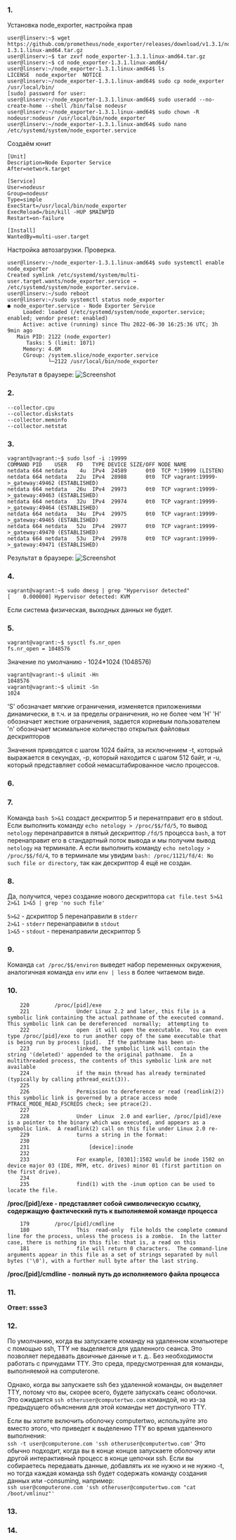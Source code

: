 ### 1.
Установка node_exporter, настройка прав

```
user@linserv:~$ wget https://github.com/prometheus/node_exporter/releases/download/v1.3.1/node_exporter-1.3.1.linux-amd64.tar.gz
user@linserv:~$ tar zxvf node_exporter-1.3.1.linux-amd64.tar.gz
user@linserv:~$ cd node_exporter-1.3.1.linux-amd64/
user@linserv:~/node_exporter-1.3.1.linux-amd64$ ls
LICENSE  node_exporter  NOTICE
user@linserv:~/node_exporter-1.3.1.linux-amd64$ sudo cp node_exporter /usr/local/bin/
[sudo] password for user:
user@linserv:~/node_exporter-1.3.1.linux-amd64$ sudo useradd --no-create-home --shell /bin/false nodeusr
user@linserv:~/node_exporter-1.3.1.linux-amd64$ sudo chown -R nodeusr:nodeusr /usr/local/bin/node_exporter
user@linserv:~/node_exporter-1.3.1.linux-amd64$ sudo nano /etc/systemd/system/node_exporter.service
```

Создаём юнит
```
[Unit]
Description=Node Exporter Service
After=network.target

[Service]
User=nodeusr
Group=nodeusr
Type=simple
ExecStart=/usr/local/bin/node_exporter
ExecReload=/bin/kill -HUP $MAINPID
Restart=on-failure

[Install]
WantedBy=multi-user.target
```

Настройка автозагрузки. Проверка.
```
user@linserv:~/node_exporter-1.3.1.linux-amd64$ sudo systemctl enable node_exporter
Created symlink /etc/systemd/system/multi-user.target.wants/node_exporter.service → /etc/systemd/system/node_exporter.service.
user@linserv:~/sudo reboot
user@linserv:~/sudo systemctl status node_exporter
● node_exporter.service - Node Exporter Service
     Loaded: loaded (/etc/systemd/system/node_exporter.service; enabled; vendor preset: enabled)
     Active: active (running) since Thu 2022-06-30 16:25:36 UTC; 3h 9min ago
   Main PID: 2122 (node_exporter)
      Tasks: 5 (limit: 1071)
     Memory: 4.6M
     CGroup: /system.slice/node_exporter.service
             └─2122 /usr/local/bin/node_exporter
```

Результат в браузере: ![Screenshot](https://github.com/ASlob/devops-netology/tree/main/images/screen.png)


### 2.
```
--collector.cpu
--collector.diskstats
--collector.meminfo
--collector.netstat
```
### 3.
```
vagrant@vagrant:~$ sudo lsof -i :19999
COMMAND PID    USER   FD   TYPE DEVICE SIZE/OFF NODE NAME
netdata 664 netdata    4u  IPv4  24589      0t0  TCP *:19999 (LISTEN)
netdata 664 netdata   22u  IPv4  28988      0t0  TCP vagrant:19999->_gateway:49462 (ESTABLISHED)
netdata 664 netdata   26u  IPv4  29973      0t0  TCP vagrant:19999->_gateway:49463 (ESTABLISHED)
netdata 664 netdata   32u  IPv4  29974      0t0  TCP vagrant:19999->_gateway:49464 (ESTABLISHED)
netdata 664 netdata   34u  IPv4  29975      0t0  TCP vagrant:19999->_gateway:49465 (ESTABLISHED)
netdata 664 netdata   52u  IPv4  29977      0t0  TCP vagrant:19999->_gateway:49470 (ESTABLISHED)
netdata 664 netdata   53u  IPv4  29978      0t0  TCP vagrant:19999->_gateway:49471 (ESTABLISHED)
```
Результат в браузере: ![Screenshot](https://github.com/ASlob/devops-netology/tree/main/images/screen2.png)
### 4.  
```
vagrant@vagrant:~$ sudo dmesg | grep "Hypervisor detected"
[    0.000000] Hypervisor detected: KVM
```
Если система физическая, выходных данных не будет.

### 5.  
```
vagrant@vagrant:~$ sysctl fs.nr_open
fs.nr_open = 1048576
```
Значение по умолчанию - 1024*1024 (1048576)

```
vagrant@vagrant:~$ ulimit -Hn
1048576
vagrant@vagrant:~$ ulimit -Sn
1024
```
'S' обозначает мягкие ограничения, изменяется приложениями динамически, в т.ч. и за пределы ограничения, но не более чем 'H'
'H' обозначает жесткие ограничения, задается корневым пользователем 
'n' обозначает мсимальное количество открытых файловых дескрипторов

Значения приводятся с шагом 1024 байта, за исключением -t, который выражается в секундах, -p, который находится с шагом 512 байт, и -u, который представляет собой немасштабированное число процессов.


### 6.  



### 7.
Команда ```bash 5>&1``` создаст дескриптор 5 и перенатправит его в stdout. Если выполнить команду ```echo netology > /proc/$$/fd/5```, то вывод ```netology``` перенаправится в пятый дескриптор ```/fd/5``` процесса ```bash```, а тот перенаправит его в стандартный поток вывода и мы получим вывод ```netology``` на терминале. А если выполнить команду ```echo netology > /proc/$$/fd/4```, то в терминале мы увидим ```bash: /proc/1121/fd/4: No such file or directory```, так как дескриптор 4 ещё не создан.


### 8.
Да, получится, через создание нового дескриптора ```cat file.test 5>&1 2>&1 1>&5 | grep 'no such file'```

```5>&2``` - дскриптор 5 перенаправили в ```stderr```  
```2>&1``` - ```stderr``` перенаправили в ```stdout```  
```1>&5``` - ```stdout``` - перенаправили дескриптор 5  

### 9.  
Команда ```cat /proc/$$/environ``` выведет набор переменных окружения, аналогичная команда ```env``` или ```env | less``` в более читаемом виде.


### 10.  
``` 
    220        /proc/[pid]/exe
    221               Under Linux 2.2 and later, this file is a symbolic link containing the actual pathname of the executed command.  This symbolic link can be dereferenced  normally;  attempting to
    222               open  it will open the executable.  You can even type /proc/[pid]/exe to run another copy of the same executable that is being run by process [pid].  If the pathname has been un‐
    223               linked, the symbolic link will contain the string '(deleted)' appended to the original pathname.  In a multithreaded process, the contents of this symbolic link are not available
    224               if the main thread has already terminated (typically by calling pthread_exit(3)).
    225
    226               Permission to dereference or read (readlink(2)) this symbolic link is governed by a ptrace access mode PTRACE_MODE_READ_FSCREDS check; see ptrace(2).
    227
    228               Under  Linux  2.0 and earlier, /proc/[pid]/exe is a pointer to the binary which was executed, and appears as a symbolic link.  A readlink(2) call on this file under Linux 2.0 re‐
    229               turns a string in the format:
    230
    231                   [device]:inode
    232
    233               For example, [0301]:1502 would be inode 1502 on device major 03 (IDE, MFM, etc. drives) minor 01 (first partition on the first drive).
    234
    235               find(1) with the -inum option can be used to locate the file.
```
**/proc/[pid]/exe - представляет собой символическую ссылку, содержащую фактический путь к выполняемой команде процесса**

```
    179        /proc/[pid]/cmdline
    180               This  read-only  file holds the complete command line for the process, unless the process is a zombie.  In the latter case, there is nothing in this file: that is, a read on this
    181               file will return 0 characters.  The command-line arguments appear in this file as a set of strings separated by null bytes ('\0'), with a further null byte after the last string.
```
**/proc/[pid]/cmdline - полный путь до исполняемого файла процесса**


### 11.  
**Ответ: ssse3**


### 12.  
По умолчанию, когда вы запускаете команду на удаленном компьютере с помощью ssh, TTY не выделяется для удаленного сеанса. Это позволяет передавать двоичные данные и т. д.. Без необходимости работать с причудами TTY. Это среда, предусмотренная для команды, выполняемой на computerone.

Однако, когда вы запускаете ssh без удаленной команды, он выделяет TTY, потому что вы, скорее всего, будете запускать сеанс оболочки. Это ожидается ```ssh otheruser@computertwo.com``` командой, но из-за предыдущего объяснения для этой команды нет доступного TTY.

Если вы хотите включить оболочку computertwo, используйте это вместо этого, что приведет к выделению TTY во время удаленного выполнения:   
```ssh -t user@computerone.com 'ssh otheruser@computertwo.com'```
Это обычно подходит, когда вы в конце концов запускаете оболочку или другой интерактивный процесс в конце цепочки ssh. Если вы собираетесь передавать данные, добавлять их не нужно и не нужно -t, но тогда каждая команда ssh будет содержать команду создания данных или -consuming, например:   
```ssh user@computerone.com 'ssh otheruser@computertwo.com "cat /boot/vmlinuz"'```


### 13.  



### 14.  
